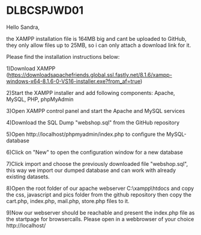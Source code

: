 # DLBCSPJWD01

Hello Sandra, 

the XAMPP installation file is 164MB big and cant be uploaded to GitHub, they only allow files up to 25MB, so i can only attach a download link for it. 

Please find the installation instructions below: 


1)Download XAMPP (https://downloadsapachefriends.global.ssl.fastly.net/8.1.6/xampp-windows-x64-8.1.6-0-VS16-installer.exe?from_af=true)

2)Start the XAMPP installer and add following components: Apache, MySQL, PHP, phpMyAdmin

3)Open XAMPP control panel and start the Apache and MySQL services

4)Download the SQL Dump "webshop.sql" from the GitHub repository 

5)Open http://localhost/phpmyadmin/index.php to configure the MySQL-database

6)Click on "New" to open the configuration window for a new database

7)Click import and choose the previously downloaded file "webshop.sql", this way we import our dumped database and can work with already existing datasets. 

8)Open the root folder of our apache webserver C:\xampp\htdocs and copy the css, javascript and pics folder from the github repository then copy the cart.php, index.php, mail.php, store.php files to it. 

9)Now our webserver should be reachable and present the index.php file as the startpage for browsercalls. Please open in a webbrowser of your choice http://localhost/


